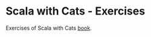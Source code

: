 # Scala with Cats - Exercises

Exercises of Scala with Cats [book](https://books.underscore.io/scala-with-cats/scala-with-cats.html).

[cats-seed]: https://github.com/underscoreio/cats-seed.g8
[underscore]: https://underscore.io
